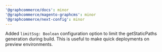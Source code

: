 ```yaml
---
'@graphcommerce/docs': minor
'@graphcommerce/magento-graphcms': minor
'@graphcommerce/next-config': minor
---
```


Added `limitSsg: Boolean` configuration option to limit the getStaticPaths generation during build. This is useful to make quick deployments on preview environments.
